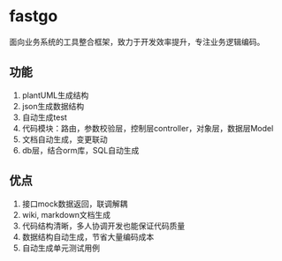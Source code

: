 # fastgo

面向业务系统的工具整合框架，致力于开发效率提升，专注业务逻辑编码。

## 功能

1. plantUML生成结构
2. json生成数据结构
3. 自动生成test
4. 代码模块：路由，参数校验层，控制层controller，对象层，数据层Model
5. 文档自动生成，变更联动
6. db层，结合orm库，SQL自动生成

## 优点

1. 接口mock数据返回，联调解耦
2. wiki, markdown文档生成
3. 代码结构清晰，多人协调开发也能保证代码质量
4. 数据结构自动生成，节省大量编码成本
5. 自动生成单元测试用例
